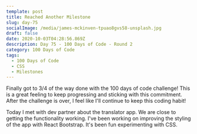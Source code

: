 ```yaml
---
template: post
title: Reached Another Milestone
slug: day-75
socialImage: /media/james-mckinven-tpuao8gvs58-unsplash.jpg
draft: false
date: 2020-10-03T04:28:56.869Z
description: Day 75 - 100 Days of Code - Round 2
category: 100 Days of Code
tags:
  - 100 Days of Code
  - CSS
  - Milestones
---
```


Finally got to 3/4 of the way done with the 100 days of code challenge! This is a great feeling to keep progressing and sticking with this commitment. After the challenge is over, I feel like I'll continue to keep this coding habit!

Today I met with dev partner about the translator app. We are close to getting the functionality working. I've been working on improving the styling of the app with React Bootstrap. It's been fun experimenting with CSS.
